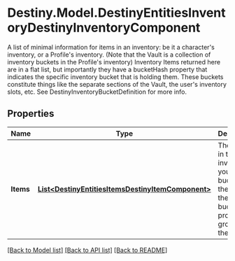 # Destiny.Model.DestinyEntitiesInventoryDestinyInventoryComponent
A list of minimal information for items in an inventory: be it a character's inventory, or a Profile's inventory. (Note that the Vault is a collection of inventory buckets in the Profile's inventory)  Inventory Items returned here are in a flat list, but importantly they have a bucketHash property that indicates the specific inventory bucket that is holding them. These buckets constitute things like the separate sections of the Vault, the user's inventory slots, etc. See DestinyInventoryBucketDefinition for more info.

## Properties

Name | Type | Description | Notes
------------ | ------------- | ------------- | -------------
**Items** | [**List&lt;DestinyEntitiesItemsDestinyItemComponent&gt;**](DestinyEntitiesItemsDestinyItemComponent.md) | The items in this inventory. If you care to bucket them, use the item&#39;s bucketHash property to group them. | [optional] 

[[Back to Model list]](../README.md#documentation-for-models) [[Back to API list]](../README.md#documentation-for-api-endpoints) [[Back to README]](../README.md)

